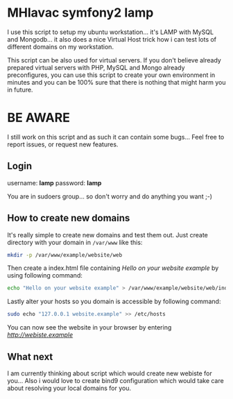 MHlavac symfony2 lamp
=====================

I use this script to setup my ubuntu workstation... it's LAMP with MySQL and Mongodb... it also does a nice Virtual Host trick how i can test lots of different domains on my workstation.

This script can be also used for virtual servers. If you don't believe already prepared virtual servers with PHP, MySQL and Mongo already preconfigures, you can use this script to create your own environment in minutes and you can be 100% sure that there is nothing that might harm you in future.

BE AWARE
========

I still work on this script and as such it can contain some bugs... Feel free to report issues, or request new features.

Login
-----

username: **lamp**
password: **lamp**

You are in sudoers group... so don't worry and do anything you want ;-)

How to create new domains
-------------------------

It's really simple to create new domains and test them out. Just create directory with your domain in `/var/www` like this:

``` sh
mkdir -p /var/www/example/website/web
```

Then create a index.html file containing *Hello on your website example* by using following command:

``` sh
echo "Hello on your website example" > /var/www/example/website/web/index.html
```

Lastly alter your hosts so you domain is accessible by following command:

``` sh
sudo echo "127.0.0.1 website.example" >> /etc/hosts
```

You can now see the website in your browser by entering *http://webiste.example*

What next
---------

I am currently thinking about script which would create new webiste for you... Also i would love to create bind9 configuration which would take care about resolving your local domains for you.
